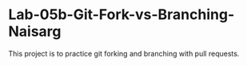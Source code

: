 # Lab-05b-Git-Fork-vs-Branching-Naisarg
This project is to practice git forking and branching with pull requests.
